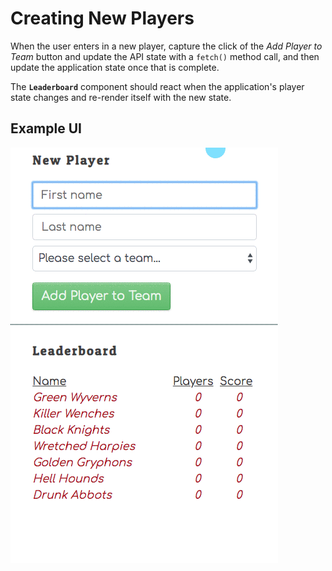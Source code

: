 # Creating New Players

When the user enters in a new player, capture the click of the _Add Player to Team_ button and update the API state with a `fetch()` method call, and then update the application state once that is complete.

The **`Leaderboard`** component should react when the application's player state changes and re-render itself with the new state.

## Example UI

![animation showing players added to teams](./images/add-player-to-team.gif)

